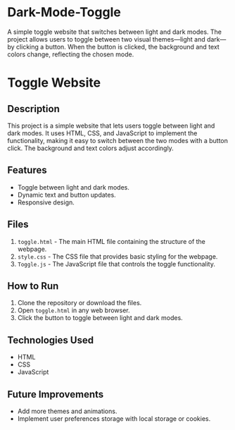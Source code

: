 # Dark-Mode-Toggle
A simple toggle website that switches between light and dark modes. The project allows users to toggle between two visual themes—light and dark—by clicking a button. When the button is clicked, the background and text colors change, reflecting the chosen mode.

# Toggle Website

## Description
This project is a simple website that lets users toggle between light and dark modes. It uses HTML, CSS, and JavaScript to implement the functionality, making it easy to switch between the two modes with a button click. The background and text colors adjust accordingly.

## Features
- Toggle between light and dark modes.
- Dynamic text and button updates.
- Responsive design.

## Files
1. `toggle.html` - The main HTML file containing the structure of the webpage.
2. `style.css` - The CSS file that provides basic styling for the webpage.
3. `Toggle.js` - The JavaScript file that controls the toggle functionality.

## How to Run
1. Clone the repository or download the files.
2. Open `toggle.html` in any web browser.
3. Click the button to toggle between light and dark modes.

## Technologies Used
- HTML
- CSS
- JavaScript

## Future Improvements
- Add more themes and animations.
- Implement user preferences storage with local storage or cookies.
